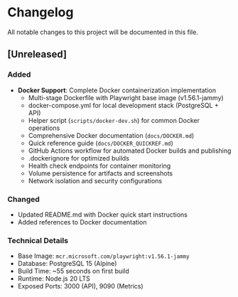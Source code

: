 # Changelog

All notable changes to this project will be documented in this file.

## [Unreleased]

### Added
- **Docker Support**: Complete Docker containerization implementation
  - Multi-stage Dockerfile with Playwright base image (v1.56.1-jammy)
  - docker-compose.yml for local development stack (PostgreSQL + API)
  - Helper script (`scripts/docker-dev.sh`) for common Docker operations
  - Comprehensive Docker documentation (`docs/DOCKER.md`)
  - Quick reference guide (`docs/DOCKER_QUICKREF.md`)
  - GitHub Actions workflow for automated Docker builds and publishing
  - .dockerignore for optimized builds
  - Health check endpoints for container monitoring
  - Volume persistence for artifacts and screenshots
  - Network isolation and security configurations

### Changed
- Updated README.md with Docker quick start instructions
- Added references to Docker documentation

### Technical Details
- Base Image: `mcr.microsoft.com/playwright:v1.56.1-jammy`
- Database: PostgreSQL 15 (Alpine)
- Build Time: ~55 seconds on first build
- Runtime: Node.js 20 LTS
- Exposed Ports: 3000 (API), 9090 (Metrics)
